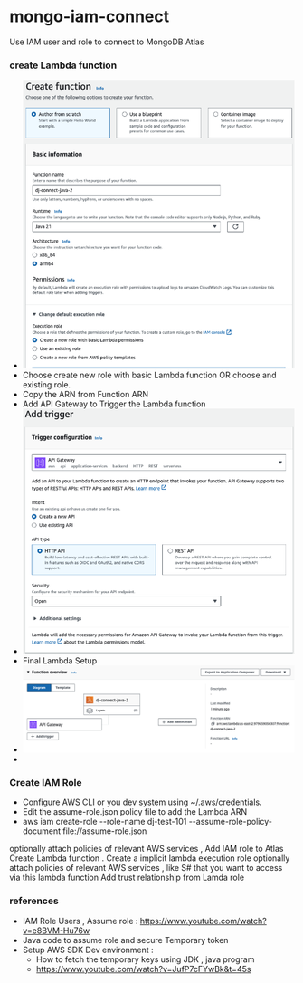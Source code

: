 # mongo-iam-connect
Use IAM user and role to connect to MongoDB Atlas

### create Lambda function
- ![CreateFunction.png](img/CreateFunction.png)
- Choose create new role with basic Lambda function OR choose and existing role.
- Copy the ARN from Function ARN  
- Add API Gateway to Trigger the Lambda function
- ![AddTrigger2LambdaFunction.png](img/AddTrigger2LambdaFunction.png)
- Final Lambda Setup
- ![Setup.png](img/Setup.png)
- 
### Create IAM Role
- Configure AWS CLI or you dev system using ~/.aws/credentials.
- Edit the assume-role.json policy file to add the Lambda ARN
- aws iam create-role --role-name dj-test-101 --assume-role-policy-document file://assume-role.json

optionally attach policies of relevant AWS services ,
Add IAM role to Atlas 
Create Lambda function . Create a implicit lambda execution role 
optionally attach policies of relevant AWS services , like S# that you want to access via this lambda function
Add trust relationship from Lamda role



### references
- IAM  Role Users , Assume role  :  https://www.youtube.com/watch?v=e8BVM-Hu76w
- Java code to assume  role and secure Temporary token
- Setup AWS SDK Dev environment :
  - How to fetch the temporary keys using JDK , java program
  - https://www.youtube.com/watch?v=JufP7cFYwBk&t=45s
